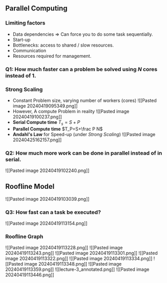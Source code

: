    
## Parallel Computing
### Limiting factors 
- Data dependencies => Can force you to do some task sequentially. 
- Start-up 
- Bottlenecks: access to shared / slow resources. 
- Communication
- Resources required for management. 
### Q1: How much faster can a problem be solved using $N$ cores instead of 1. 
### Strong Scaling 
- Constant Problem size, varying number of workers (cores)
	![[Pasted image 20240419095349.png]]
- However, A compute Problem in reality
![[Pasted image 20240419100237.png]]
- **Serial Compute time**
	$T_s=S+P$
- **Parallel Compute time**
	$T_P=S+\frac P N$
- **Andahl's Law** for Speed-up (under *Strong Scaling*)
	![[Pasted image 20240425162157.png]]
	
### Q2: How much more work can be done in parallel instead of in serial. 
![[Pasted image 20240419102240.png]]

## Roofline Model
![[Pasted image 20240419103039.png]]
### Q3: How fast can a task be executed? 
![[Pasted image 20240419113154.png]]
### Roofline Graph
![[Pasted image 20240419113228.png]]
![[Pasted image 20240419113243.png]]
![[Pasted image 20240419113301.png]]
![[Pasted image 20240419113322.png]]
![[Pasted image 20240419113334.png]]
![[Pasted image 20240419113348.png]]
![[Pasted image 20240419113359.png]]
![[lecture-3_annotated.png]]
![[Pasted image 20240419113446.png]]